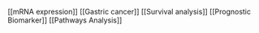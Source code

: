 [[mRNA expression]]
[[Gastric cancer]]
[[Survival analysis]]
[[Prognostic Biomarker]]
[[Pathways Analysis]]
